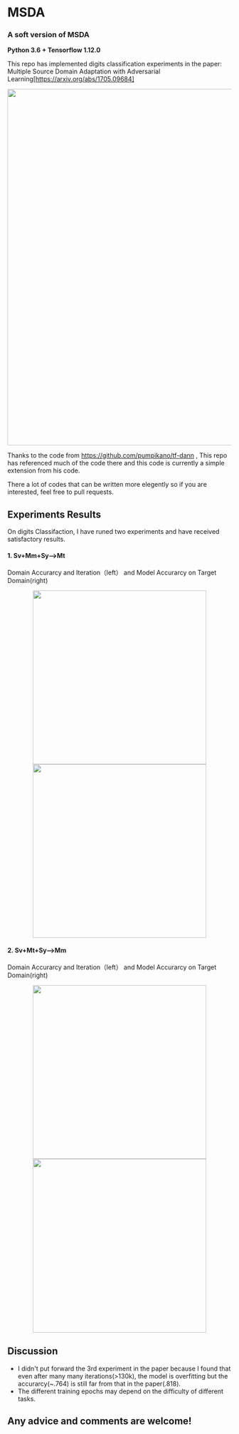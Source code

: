 # MSDA
### A soft version of MSDA

**Python 3.6 + Tensorflow 1.12.0** 

This repo has implemented digits classification experiments in the paper: Multiple Source Domain Adaptation with Adversarial Learning[https://arxiv.org/abs/1705.09684]

<center><img src="https://github.com/daoyuan98/MSDA/blob/master/images/model.png" width="800"></center>

Thanks to the code from https://github.com/pumpikano/tf-dann , This repo has referenced much of the code there and this code is currently a simple extension from his code.

There a lot of codes that can be written more elegently so if you are interested, feel free to pull requests.

## Experiments Results
On digits Classifaction, I have runed two experiments and have received satisfactory results. 

#### 1. Sv+Mm+Sy-->Mt
Domain Accurarcy and Iteration（left） and Model Accurarcy on Target Domain(right)
<div align="center">
    <img src="https://github.com/daoyuan98/MSDA/blob/master/images/1_d_acc.png" width="390"/><img src="https://github.com/daoyuan98/MSDA/blob/master/images/1_tar_acc.png" width="390"/>
</div>

#### 2. Sv+Mt+Sy-->Mm
Domain Accurarcy and Iteration（left） and Model Accurarcy on Target Domain(right)
<div align="center">
    <img src="https://github.com/daoyuan98/MSDA/blob/master/images/2_d_acc.png" width="390"/><img src="https://github.com/daoyuan98/MSDA/blob/master/images/2_tar_acc.png" width="390"/>
</div>

## Discussion
* I didn't put forward the 3rd experiment in the paper because I found that even after many many iterations(>130k), the model is overfitting but the accurarcy(~.764) is still far from that in the paper(.818). 
* The different training epochs may depend on the difficulty of different tasks.

## Any advice and comments are welcome!
